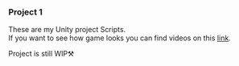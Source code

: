 ### Project 1
These are my Unity project Scripts.<br/>
If you want to see how game looks you can find videos on this [link](https://drive.google.com/drive/folders/1rdf8vTHpK30RAHT4Nzy62oyKZ1r3oV1j?usp=drive_link).<br/>

Project is still WIP⚒️
